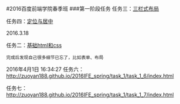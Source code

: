#2016百度前端学院春季班
###第一阶段任务
任务三：[三栏式布局](http://zuoyan188.github.io/2016IFE_spring/task_1/task_1_3/index.html)

任务四：[定位与居中](http://zuoyan188.github.io/2016IFE_spring/task_1/task_1_4/index.html)

2016.3.18
  
  任务二：[基础html和css](http://zuoyan188.github.io/2016IFE_spring/task_1/task_1_2/index.html)
    
    完成后发现自己很多细节已忘了，比如表单、布局
2016年4月1日 16:34:27
  任务六：http://zuoyan188.github.io/2016IFE_spring/task_1/task_1_6/index.html
  
  任务七：http://zuoyan188.github.io/2016IFE_spring/task_1/task_1_7/index.html
